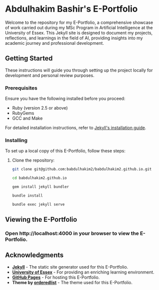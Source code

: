 # Abdulhakim Bashir's E-Portfolio

Welcome to the repository for my E-Portfolio, a comprehensive showcase of work carried out during my MSc Program in Artificial Intelligence at the University of Essex. This Jekyll site is designed to document my projects, reflections, and learnings in the field of AI, providing insights into my academic journey and professional development.

## Getting Started

These instructions will guide you through setting up the project locally for development and personal review purposes.

### Prerequisites

Ensure you have the following installed before you proceed:
- Ruby (version 2.5 or above)
- RubyGems
- GCC and Make

For detailed installation instructions, refer to [Jekyll's installation guide](https://jekyllrb.com/docs/installation/).

### Installing

To set up a local copy of this E-Portfolio, follow these steps:

1. Clone the repository:

   ```bash
   git clone git@github.com:babdulhakim2/babdulhakim2.github.io.git

   cd babdulhakim2.github.io

   gem install jekyll bundler

   bundle install

   bundle exec jekyll serve
   ```


## Viewing the E-Portfolio
### Open http://localhost:4000 in your browser to view the E-Portfolio.



## Acknowledgments


- **[Jekyll](https://jekyllrb.com/)** - The static site generator used for this E-Portfolio.
- **[University of Essex](https://www.essex.ac.uk/)** - For providing an enriching learning environment.
- **[GitHub Pages](https://pages.github.com/)** - For hosting this E-Portfolio.
- **Theme by [orderedlist](https://github.com/orderedlist)** - The theme used for this E-Portfolio.





